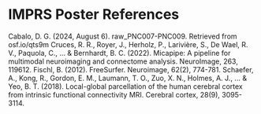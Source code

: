 # IMPRS Poster References
Cabalo, D. G. (2024, August 6). raw_PNC007-PNC009. Retrieved from osf.io/qts9m
Cruces, R. R., Royer, J., Herholz, P., Larivière, S., De Wael, R. V., Paquola, C., ... & Bernhardt, B. C. (2022). Micapipe: A pipeline for multimodal neuroimaging and connectome analysis. NeuroImage, 263, 119612.
Fischl, B. (2012). FreeSurfer. Neuroimage, 62(2), 774-781.
Schaefer, A., Kong, R., Gordon, E. M., Laumann, T. O., Zuo, X. N., Holmes, A. J., ... & Yeo, B. T. (2018). Local-global parcellation of the human cerebral cortex from intrinsic functional connectivity MRI. Cerebral cortex, 28(9), 3095-3114.
